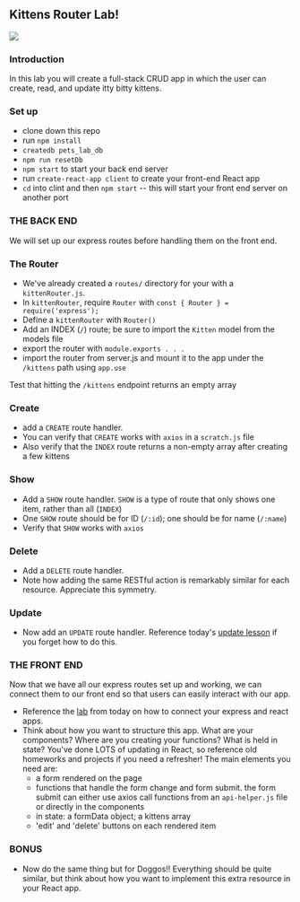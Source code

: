 ## Kittens Router Lab!

![](https://media.giphy.com/media/X6HWNLjWi9rw7PLVSO/giphy.gif)

### Introduction
In this lab you will create a full-stack CRUD app in which the user can create, read, and update itty bitty kittens.

### Set up
- clone down this repo
- run `npm install`
- `createdb pets_lab_db`
- `npm run resetDb`
- `npm start` to start your back end server
- run `create-react-app client` to create your front-end React app
- `cd` into clint and then `npm start` -- this will start your front end server on another port


### THE BACK END
We will set up our express routes before handling them on the front end.

### The Router
- We've already created a `routes/` directory for your with a `kittenRouter.js`.
- In `kittenRouter`, require `Router` with `const { Router } = require('express');`
- Define a `kittenRouter` with `Router()`
- Add an INDEX (`/`) route; be sure to import the `Kitten` model from the models file
- export the router with `module.exports . . .`
- import the router from server.js and mount it to the app under the `/kittens` path using `app.use`

Test that hitting the `/kittens` endpoint returns an empty array

### Create
- add a `CREATE` route handler.
- You can verify that `CREATE` works with `axios` in a `scratch.js` file
- Also verify that the `INDEX` route returns a non-empty array after creating a few kittens

### Show
- Add a `SHOW` route handler. `SHOW` is a type of route that only shows one item, rather than all (`INDEX`)
- One `SHOW` route should be for ID (`/:id`); one should be for name (`/:name`)
- Verify that `SHOW` works with `axios`

### Delete
- Add a `DELETE` route handler.
- Note how adding the same RESTful action is remarkably similar for each resource.  Appreciate this symmetry.

### Update
- Now add an `UPDATE` route handler. Reference today's [update lesson](https://git.generalassemb.ly/sei-nyc-pandas/update-lesson) if you forget how to do this.

### THE FRONT END
Now that we have all our express routes set up and working, we can connect them to our front end so that users can easily interact with our app.

- Reference the [lab](https://git.generalassemb.ly/sei-nyc-pandas/croquet_demo) from today on how to connect your express and react apps.
- Think about how you want to structure this app. What are your components? Where are you creating your functions? What is held in state? You've done LOTS of updating in React, so reference old homeworks and projects if you need a refresher! The main elements you need are:
  - a form rendered on the page
  - functions that handle the form change and form submit. the form submit can either use axios call functions from an `api-helper.js` file or directly in the components
  - in state: a formData object; a kittens array
  - 'edit' and 'delete' buttons on each rendered item

### BONUS
- Now do the same thing but for Doggos!! Everything should be quite similar, but think about how you want to implement this extra resource in your React app.

